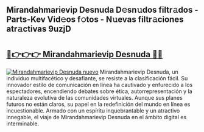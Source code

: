 ## Mirandahmarievip Desnuda D𝚎sn𝚞dos filtr𝚊dos - Parts-Kev Vid𝚎os f𝚘tos - N𝚞evas filtr𝚊ciones atr𝚊ctivas 9uzjD

# <h2><a href="http://mb8n3w.tromn.icu/?c=Mirandahmarievip+Desnuda">🔗👉👉👉 Mirandahmarievip Desnuda 🔗🔗</a></h2>

[![Mirandahmarievip Desnuda nuevo](https://i.imgur.com/pEAQMta.gif)](http://mb8n3w.tromn.icu/?c=Mirandahmarievip+Desnuda)
Mirandahmarievip Desnuda, un individuo multifacético y desafiante, se resiste a la clasificación fácil. Su innovador estilo de comunicación en línea ha cautivado y enfurecido a los espectadores, encendiendo debates sobre ética, autorrepresentación y la naturaleza evolutiva de las comunidades virtuales. Aunque sus planes futuros no están claros, su papel en la redefinición del mundo en línea es incuestionable. Armado con un espíritu inquebrantable y un atractivo innegable, el viaje de Mirandahmarievip Desnuda en el ámbito digital es interminable.
